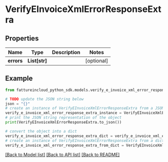 # VerifyEInvoiceXmlErrorResponseExtra


## Properties

Name | Type | Description | Notes
------------ | ------------- | ------------- | -------------
**errors** | **List[str]** |  | [optional] 

## Example

```python
from fattureincloud_python_sdk.models.verify_e_invoice_xml_error_response_extra import VerifyEInvoiceXmlErrorResponseExtra

# TODO update the JSON string below
json = "{}"
# create an instance of VerifyEInvoiceXmlErrorResponseExtra from a JSON string
verify_e_invoice_xml_error_response_extra_instance = VerifyEInvoiceXmlErrorResponseExtra.from_json(json)
# print the JSON string representation of the object
print(VerifyEInvoiceXmlErrorResponseExtra.to_json())

# convert the object into a dict
verify_e_invoice_xml_error_response_extra_dict = verify_e_invoice_xml_error_response_extra_instance.to_dict()
# create an instance of VerifyEInvoiceXmlErrorResponseExtra from a dict
verify_e_invoice_xml_error_response_extra_from_dict = VerifyEInvoiceXmlErrorResponseExtra.from_dict(verify_e_invoice_xml_error_response_extra_dict)
```
[[Back to Model list]](../README.md#documentation-for-models) [[Back to API list]](../README.md#documentation-for-api-endpoints) [[Back to README]](../README.md)


